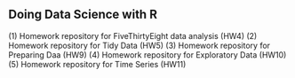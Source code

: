## Doing Data Science with R
(1) Homework repository for FiveThirtyEight data analysis (HW4)
(2) Homework repository for Tidy Data (HW5)
(3) Homework repository for Preparing Daa (HW9)
(4) Homework repository for Exploratory Data (HW10)
(5) Homework repository for Time Series (HW11)
